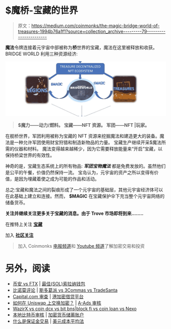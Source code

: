 # $魔桥-宝藏的世界

> 原文：<https://medium.com/coinmonks/the-magic-bridge-world-of-treasures-1994b76a1f1?source=collection_archive---------79----------------------->

**魔法**令牌连接着元宇宙中部被称为**桥**世界的宝藏，魔法在这里被释放和收获。
BRIDGE WORLD 利用三种资源经济:

![](img/dd79a352684b6cb251dcb9be9857f613.png)

> **$魔力——动力/燃料。
> 宝藏——NFT 资源。
> 军团——NFT |玩家。**

在舰桥世界，军团利用被称为宝藏的 NFT 资源来挖掘魔法和建造更大的装备。魔法是一种允许军团使用财宝狩猎和制造新物品的力量。
宝藏生产继续开采$魔法所需的仪器和材料。
魔法变得越来越稀少，因为它需要释放能量来“开启”宝藏，以保持桥梁世界的有效性。

神奇的是，宝藏生态系统上的所有物品: ***军团******宝物******魔法*** 都是免费发放的。虽然他们是公平的午餐，价值仍然保持一流。
宝岛认为，元宇宙的资产之所以变得有价值，是因为埋藏着使之成为可能的作品和活动。

总之:宝藏和魔法之间的裂痕形成了一个元宇宙的基础层，其他元宇宙经济体可以在此基础上建立和连接。然而， **$MAGIC** 在宝藏保护伞下充当整个元宇宙网络的储备货币。

**关注并继续关注更多关于宝藏的消息。由于 Trove 市场即将到来……..**

在推特上关注 [**宝藏**](https://twitter.com/Treasure_DAO)

加入 [**社区关注**](https://discord.gg/sK2CzHzSkD)

> 加入 Coinmonks [电报频道](https://t.me/coincodecap)和 [Youtube 频道](https://www.youtube.com/c/coinmonks/videos)了解加密交易和投资

# 另外，阅读

*   [币安 vs FTX](https://coincodecap.com/binance-vs-ftx) | [最佳(SOL)索拉纳钱包](https://coincodecap.com/solana-wallets)
*   [比诺莫评论](https://coincodecap.com/binomo-review) | [斯多葛派 vs 3Commas vs TradeSanta](https://coincodecap.com/stoic-vs-3commas-vs-tradesanta)
*   [Capital.com 审查](https://coincodecap.com/capital-com-review) | [港加密借贷平台](https://coincodecap.com/crypto-lending-hong-kong)
*   [如何在 Uniswap 上交换加密？](https://coincodecap.com/swap-crypto-on-uniswap) | [A-Ads 审核](https://coincodecap.com/a-ads-review)
*   [WazirX vs coin dcx vs bit bns](/coinmonks/wazirx-vs-coindcx-vs-bitbns-149f4f19a2f1)|[block fi vs coin loan vs Nexo](/coinmonks/blockfi-vs-coinloan-vs-nexo-cb624635230d)
*   [本地比特币审核](/coinmonks/localbitcoins-review-6cc001c6ed56) | [加密货币储蓄账户](https://coincodecap.com/cryptocurrency-savings-accounts)
*   [什么是保证金交易](https://coincodecap.com/margin-trading) | [美元成本平均法](https://coincodecap.com/dca)